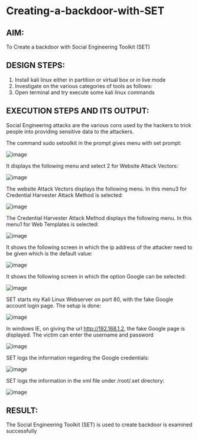 # Creating-a-backdoor-with-SET

##  AIM:
To Create a backdoor with Social Engineering Toolkit (SET)

## DESIGN STEPS:
1) Install kali linux either in partition or virtual box or in live mode
2) Investigate on the various categories of tools as follows:
3) Open terminal and try execute some kali linux commands

## EXECUTION STEPS AND ITS OUTPUT:

Social Engineering attacks are the various cons used by the hackers to trick people into providing sensitive data to the attackers. 

The command sudo setoolkit in the prompt gives menu with set prompt:

![image](https://github.com/Monisha-11/creating-a-backdoor-with-SET/assets/93427240/72911488-bd84-487d-b87b-fb13a107dd1e)

It displays the following menu and select 2 for Website Attack Vectors:

![image](https://github.com/Monisha-11/creating-a-backdoor-with-SET/assets/93427240/0c19e322-a942-4cc1-99ed-b8455da43abf)

The website Attack Vectors displays the following menu. In this menu3 for Credential Harvester Attack Method is selected:

![image](https://github.com/Monisha-11/creating-a-backdoor-with-SET/assets/93427240/9548d003-27a3-4509-bd8d-b38967e27fc3)

The Credential Harvester Attack Method displays the following menu. In this menu1 for Web Templates is selected:

![image](https://github.com/Monisha-11/creating-a-backdoor-with-SET/assets/93427240/a6760b9d-8632-47ce-b295-9699e54f3a33)

It shows the following screen in which the ip address of the attacker need to be given which is the default value:

![image](https://github.com/Monisha-11/creating-a-backdoor-with-SET/assets/93427240/ab2f001d-d317-48cd-acb5-9de51c191fdc)

It shows the following screen in which the option Google can be selected:

![image](https://github.com/Monisha-11/creating-a-backdoor-with-SET/assets/93427240/7c15a2f5-9da0-49cf-a269-d57e411f8539)

SET starts my Kali Linux Webserver on port 80, with the fake Google account login page. The setup is done:

![image](https://github.com/Monisha-11/creating-a-backdoor-with-SET/assets/93427240/fc3120cc-0342-4a95-b2a6-d1951daf3219)

In windows IE, on giving the url http://192.168.1.2, the fake Google page is displayed. The victim can enter the username and password

![image](https://github.com/Monisha-11/creating-a-backdoor-with-SET/assets/93427240/1fb0bc90-0220-4dde-9aae-2cabc3873291)

SET logs the information regarding the Google credentials:

![image](https://github.com/Monisha-11/creating-a-backdoor-with-SET/assets/93427240/9457e41a-31e2-48a7-88d0-7c71afb30367)

SET logs the information in the xml file under /root/.set directory:

![image](https://github.com/Monisha-11/creating-a-backdoor-with-SET/assets/93427240/3c288818-d232-4d31-b09f-a1db311cbd94)


## RESULT:
The Social Engineering Toolkit (SET) is used to create backdoor is  examined successfully
